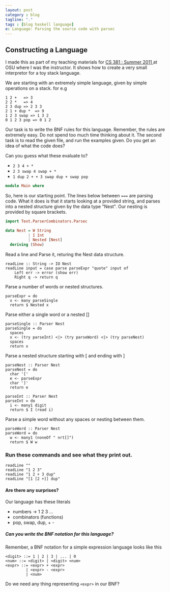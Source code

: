 ```yaml
---
layout: post
category : blog
tagline: "."
tags : [blog haskell language]
e: Language: Parsing the source code with parsec
---
```


## Constructing a Language

I made this as part of my teaching materials for [CS 381 : Summer 2011 ](/ta/2011/07/01/cs381/) at OSU where I was the instructor. It shows how to create a very small interpretor for a toy stack language.

We are starting with an extremely simple language, given by simple
operations on a stack. for e.g

~~~
1 2 +   => 3
2 2 *   => 4
2 3 dup => 2 3 3
2 1 + dup *  => 9
1 2 3 swap => 1 3 2
0 1 2 3 pop => 0 1 2
~~~

Our task is to write the BNF rules for this language. Remember, the rules are
extremely easy. Do not spend too much time thinking about it. The
second task is to read the given file, and run the examples given.
Do you get an idea of what the code does?

Can you guess what these evaluate to?

* `2 3 4 + *`
* `2 3 swap 4 swap + *`
* `1 dup 2 + + 3 swap dup + swap pop`

~~~ haskell
module Main where
~~~

So, here is our starting point. The lines below between `===` are parsing code.
What it does is that it starts looking at a provided string, and parses into a nested
structure given by the data type "Nest". Our nesting is provided by square brackets.

~~~ haskell
import Text.ParserCombinators.Parsec

data Nest = W String
          | I Int
          | Nested [Nest]
  deriving (Show)
~~~

Read a line and Parse it, returing the Nest data structure.

~~~
readLine :: String -> IO Nest
readLine input = case parse parseExpr "quote" input of
    Left err -> error (show err)
    Right q -> return q
~~~

Parse a number of words or nested structures.

~~~
parseExpr = do
  x <- many parseSingle
  return $ Nested x
~~~

Parse either a single word or a nested []

~~~
parseSingle :: Parser Nest
parseSingle = do
  spaces
  x <- (try parseInt) <|> (try parseWord) <|> (try parseNest)
  spaces
  return x
~~~

Parse a nested structure starting with [ and ending with ]

~~~
parseNest :: Parser Nest
parseNest = do
  char '['
  e <- parseExpr
  char ']'
  return e

parseInt :: Parser Nest
parseInt = do
  i <- many1 digit
  return $ I (read i)
~~~

Parse a simple word without any spaces or nesting between them.

~~~
parseWord :: Parser Nest
parseWord = do
  w <- many1 (noneOf " nrt[]")
  return $ W w
~~~

### Run these commands and see what they print out.

~~~
readLine ""
readLine "1 2 3"
readLine "1 2 + 3 dup"
readLine "[1 [2 +]] dup"
~~~

#### Are there any surprises?

Our language has these literals

* numbers -> 1 2 3 ...
* combinators (functions) 
* pop, swap, dup, + -

##### Can you write the BNF notation for this language?

Remember, a BNF notation for a simple expression language looks like this

~~~
<digit> ::= 1 | 2 | 3 | ... | 0
<num> ::= <digit> | <digit> <num>
<expr> ::= <expr> + <expr>
         | <expr> - <expr>
         | <num>
~~~

Do we need any thing representing `<expr>` in our BNF?
